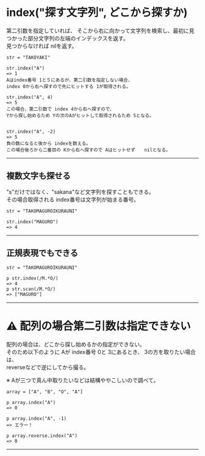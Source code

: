 # index("探す文字列", どこから探すか)
第二引数を指定していれば、 そこから右に向かって文字列を検索し、最初に見つかった部分文字列の左端のインデックスを返す。  
見つからなければ nilを返す。

~~~
str = "TAKOYAKI"

str.index("A")
=> 1
Aはindex番号 1と５にあるが、第二引数を指定しない場合、
index 0から右へ探すので先にヒットする 1が取得される。

str.index("A", 4)
=> 5
この場合、第二引数で index 4から右へ探すので、
Yから探し始めるため Yの次のAがヒットして取得されるため 5となる。


str.index("A", -2)
=> 5
負の数になると後から indexを数える。
この場合後ろから二番目の Kから右へ探すので Aはヒットせず　　nilとなる。
~~~
***

## 複数文字も探せる
"s"だけではなく、"sakana"など文字列を探すこともできる。  
その場合取得される index番号は文字列が始まる番号。
~~~
str = "TAKOMAGUROIKURAUNI"

str.index("MAGURO")
=> 4
~~~
***

## 正規表現でもできる
~~~
str = "TAKOMAGUROIKURAUNI"

p str.index(/M.*O/)
=> 4
p str.scan(/M.*O/)
=> ["MAGURO"]
~~~
***

# ⚠️ 配列の場合第二引数は指定できない
配列の場合は、どこから探し始めるかの指定ができない。  
そのため以下のように Aが index番号 0と 3にあるとき、 3の方を取りたい場合は、  
reverseなどで逆にしてから撮る。

※ Aが三つで真ん中取りたいなどは結構ややこしいので調べて。
~~~
array = ["A", "B", "O", "A"]

p array.index("A")
=> 0

p array.index("A", -1)
=> エラー！

p array.reverse.index("A")
=> 0
~~~
***
